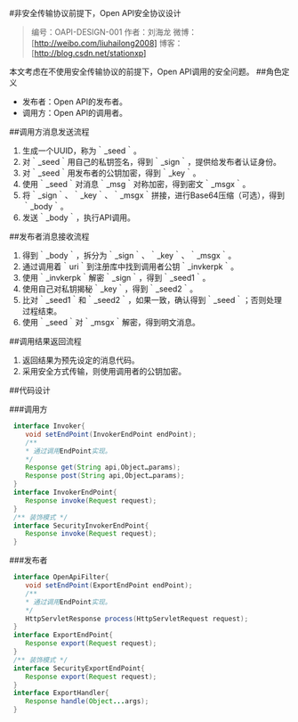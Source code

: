 #非安全传输协议前提下，Open API安全协议设计

> 编号：OAPI-DESIGN-001
作者：刘海龙
微博：[http://weibo.com/liuhailong2008]
博客：[http://blog.csdn.net/stationxp]

本文考虑在不使用安全传输协议的前提下，Open API调用的安全问题。
##角色定义

- 发布者：Open API的发布者。
- 调用方：Open API的调用者。

##调用方消息发送流程

1. 生成一个UUID，称为｀_seed｀。
2. 对｀_seed｀用自己的私钥签名，得到｀_sign｀，提供给发布者认证身份。
3. 对｀_seed｀用发布者的公钥加密，得到｀_key｀。
4. 使用｀_seed｀对消息｀_msg｀对称加密，得到密文｀_msgx｀。
5. 将｀_sign｀、｀_key｀、｀_msgx｀拼接，进行Base64压缩（可选），得到｀_body｀。
6. 发送｀_body｀，执行API调用。

##发布者消息接收流程

1. 得到｀_body｀，拆分为｀_sign｀、｀_key｀、｀_msgx｀。
2. 通过调用着｀uri｀到注册库中找到调用者公钥｀_invkerpk｀。
3. 使用｀_invkerpk｀解密｀_sign｀，得到｀_seed1｀。
4. 使用自己对私钥揭秘｀_key｀，得到｀_seed2｀。
5. 比对｀_seed1｀和｀_seed2｀，如果一致，确认得到｀_seed｀；否则处理过程结束。
6. 使用｀_seed｀对｀_msgx｀解密，得到明文消息。

##调用结果返回流程

1. 返回结果为预先设定的消息代码。
2. 采用安全方式传输，则使用调用者的公钥加密。

##代码设计

###调用方

```Java
 interface Invoker{
 	void setEndPoint(InvokerEndPoint endPoint);
 	/**
 	* 通过调用EndPoint实现。
 	*/
 	Response get(String api,Object…params);
 	Response post(String api,Object…params);
 }
 interface InvokerEndPoint{
 	Response invoke(Request request);
 }
 /** 装饰模式 */
 interface SecurityInvokerEndPoint{
 	Response invoke(Request request);
 }
```
###发布者
```Java
 interface OpenApiFilter{
 	void setEndPoint(ExportEndPoint endPoint);
 	/**
 	* 通过调用EndPoint实现。
 	*/
 	HttpServletResponse process(HttpServletRequest request);
 }
 interface ExportEndPoint{
 	Response export(Request request);
 }
 /** 装饰模式 */
 interface SecurityExportEndPoint{
 	Response export(Request request);
 }
 interface ExportHandler{
 	Response handle(Object...args);
 }
```
